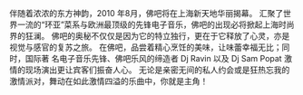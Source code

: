 伴随着浓浓的东方神韵，2010 年8月，佛吧将在上海新天地华丽揭幕。
汇聚了世界一流的“环亚”菜系与欧洲最顶级的先锋电子音乐，佛吧的出现必将掀起上海时尚界的狂澜。
佛吧的奥秘不仅仅是因为它的特立独行，更在于它释放了心灵，亦是视觉与感官的复苏之旅。
在佛吧，品尝着精心烹饪的美味，让味蕾幸福无比；同时，国际著
名电子音乐先锋、佛吧乐风的缔造者 Dj Ravin 以及 Dj Sam Popat 激情的现场演出更让宾客们振奋人心。
无论是亲密无间的私人约会或是狂热忘我的激情派对，舞动在如此激情四溢的乐曲中，你就是主角！